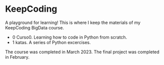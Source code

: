 # KeepCoding

A playground for learning! 
This is where I keep the materials of my KeepCoding BigData course. 

- 0 Curso0. Learning how to code in Python from scratch.
- 1 katas. A series of Python excercises. 

The course was completed in March 2023.
The final project was completed in February. 
